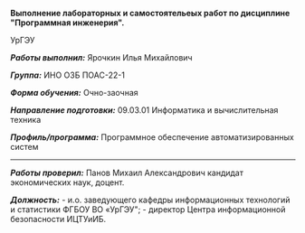 **Выполнение лабораторных и самостоятельеых работ по дисциплине "Программная инженерия".**

УрГЭУ

**_Работы выполнил:_** Ярочкин Илья Михайлович 

**_Группа:_** ИНО ОЗБ ПОАС-22-1

**_Форма обучения:_** Очно-заочная

**_Направление подготовки:_** 09.03.01 Информатика и вычислительная техника

**_Профиль/программа:_** Программное обеспечение автоматизированных систем

-------------------------------------------------------------------------

**_Работы проверил:_** Панов Михаил Александрович кандидат экономических наук, доцент.

**_Должность:_** - и.о. заведующего кафедры информационных технологий и статистики ФГБОУ ВО «УрГЭУ"; - директор Центра информационной безопасности ИЦТУиИБ.
